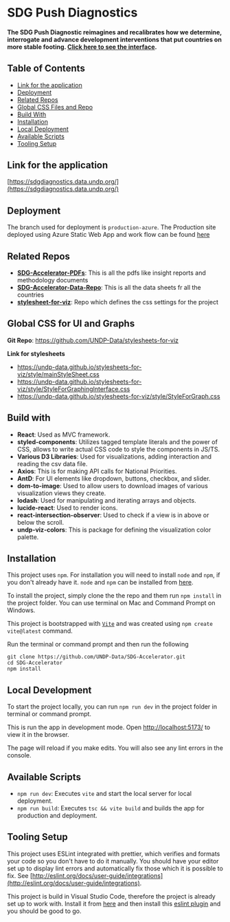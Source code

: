 # SDG Push Diagnostics
#### The SDG Push Diagnostic reimagines and recalibrates how we determine, interrogate and advance development interventions that put countries on more stable footing. [Click here to see the interface](https://sdgdiagnostics.data.undp.org/).

## Table of Contents
* [Link for the application](#section-01)
* [Deployment](#deployment)
* [Related Repos](#section-04)
* [Global CSS Files and Repo](#section-05)
* [Build With](#section-06)
* [Installation](#section-07)
* [Local Deployment](#section-08)
* [Available Scripts](#section-09)
* [Tooling Setup](#section-10)

## Link for the application<a name="section-01"></a>
[https://sdgdiagnostics.data.undp.org/](https://sdgdiagnostics.data.undp.org/)

## Deployment<a name="deployment"></a>
The branch used for deployment is `production-azure`. The Production site deployed using Azure Static Web App and work flow can be found [here](https://github.com/UNDP-Data/SDG-Accelerator/blob/production-azure/.github/workflows/azure-static-web-apps-gentle-island-066846403.yml)

## Related Repos<a name="section-04"></a>
* [__SDG-Accelerator-PDFs__](https://github.com/UNDP-Data/SDG-Accelerator-PDFs): This is all the pdfs like insight reports and methodology documents
* [__SDG-Accelerator-Data-Repo__](https://github.com/UNDP-Data/SDG-Accelerator-Data-Repo): This is all the data sheets fr all the countries
* [__stylesheet-for-viz__](https://github.com/UNDP-Data/stylesheets-for-viz): Repo which defines the css settings for the project

## Global CSS for UI and Graphs<a name="section-05"></a>
__Git Repo__: https://github.com/UNDP-Data/stylesheets-for-viz

__Link for stylesheets__
* https://undp-data.github.io/stylesheets-for-viz/style/mainStyleSheet.css
* https://undp-data.github.io/stylesheets-for-viz/style/StyleForGraphingInterface.css
* https://undp-data.github.io/stylesheets-for-viz/style/StyleForGraph.css

## Build with<a name="section-06"></a>
* __React__: Used as MVC framework.
* __styled-components__: Utilizes tagged template literals and the power of CSS, allows to write actual CSS code to style the components in JS/TS.
* __Various D3 Libraries__: Used for visualizations, adding interaction and reading the csv data file.
* __Axios__: This is for making API calls for National Priorities.
* __AntD__: For UI elements like dropdown, buttons, checkbox, and slider.
* __dom-to-image__: Used to allow users to download images of various visualization views they create.
* __lodash__: Used for manipulating and iterating arrays and objects.
* __lucide-react__: Used to render icons.
* __react-intersection-observer__: Used to check if a view is in above or below the scroll.
* __undp-viz-colors__: This is package for defining the visualization color palette.

## Installation<a name="section-07"></a>
This project uses `npm`. For installation you will need to install `node` and `npm`, if you don't already have it. `node` and `npm` can be installed from [here](https://nodejs.org/en/download/).

To install the project, simply clone the the repo and them run `npm install` in the project folder. You can use terminal on Mac and Command Prompt on Windows.

This project is bootstrapped with [`Vite`](https://vitejs.dev/) and was created using `npm create vite@latest` command.

Run the terminal or command prompt and then run the following

```
git clone https://github.com/UNDP-Data/SDG-Accelerator.git
cd SDG-Accelerator
npm install
```

## Local Development<a name="section-08"></a>
To start the project locally, you can run `npm run dev` in the project folder in terminal or command prompt.

This is run the app in development mode. Open [http://localhost:5173/](http://localhost:5173/) to view it in the browser.

The page will reload if you make edits. You will also see any lint errors in the console.

## Available Scripts<a name="section-09"></a>
* `npm run dev`: Executes `vite` and start the local server for local deployment.
* `npm run build`: Executes `tsc && vite build` and builds the app for production and deployment.

## Tooling Setup<a name="section-10"></a>
This project uses ESLint integrated with prettier, which verifies and formats your code so you don't have to do it manually. You should have your editor set up to display lint errors and automatically fix those which it is possible to fix. See [http://eslint.org/docs/user-guide/integrations](http://eslint.org/docs/user-guide/integrations).

This project is build in Visual Studio Code, therefore the project is already set up to work with. Install it from [here](https://code.visualstudio.com/) and then install this [eslint plugin](https://marketplace.visualstudio.com/items?itemName=dbaeumer.vscode-eslint) and you should be good to go.

